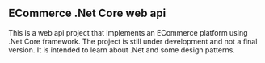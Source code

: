 ## ECommerce .Net Core web api
This is a web api project that implements an ECommerce platform using .Net Core framework. The project is still under development and not a final version. It is intended to learn about .Net and some design patterns.
